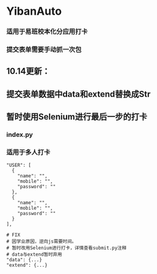 # YibanAuto
### 适用于易班校本化分应用打卡
### 提交表单需要手动抓一次包

## 10.14更新：
## 提交表单数据中data和extend替换成Str
## 暂时使用Selenium进行最后一步的打卡

### index.py
### 适用于多人打卡
```
"USER": [
  {
    "name": "",
    "mobile": "",
    "password": ""
  },
  {
    "name": "",
    "mobile": "",
    "password": ""
  }
],

# FIX 
# 因学业原因，逆向js需要时间。
# 暂时改用Selenium进行打卡，详情查看submit.py注释
# data与extend暂时弃用
"data": {...}
"extend": {...}
```

